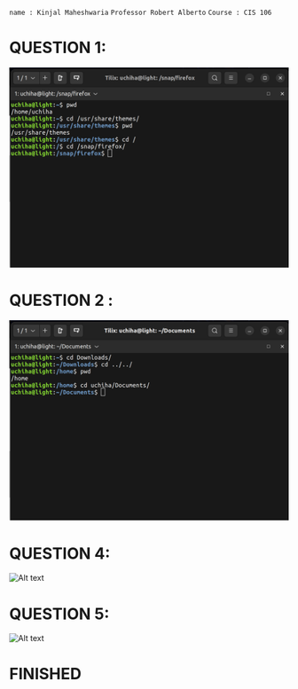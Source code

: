 `name : Kinjal Maheshwaria`
`Professor Robert Alberto`
 `Course : CIS 106`
 
# QUESTION 1:
![Alt text](lab4ss1.png)
# QUESTION 2 :
![Alt text](lab4ss2.png)
# QUESTION 4:
![Alt text](q4.png)
# QUESTION 5:
![Alt text](q5.png)

# FINISHED